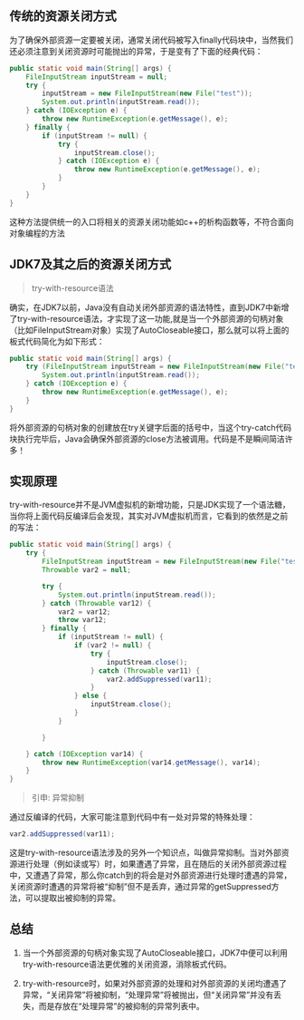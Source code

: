 ## 传统的资源关闭方式
为了确保外部资源一定要被关闭，通常关闭代码被写入finally代码块中，当然我们还必须注意到关闭资源时可能抛出的异常，于是变有了下面的经典代码：

```java
public static void main(String[] args) {
    FileInputStream inputStream = null;
    try {
        inputStream = new FileInputStream(new File("test"));
        System.out.println(inputStream.read());
    } catch (IOException e) {
        throw new RuntimeException(e.getMessage(), e);
    } finally {
        if (inputStream != null) {
            try {
                inputStream.close();
            } catch (IOException e) {
                throw new RuntimeException(e.getMessage(), e);
            }
        }
    }
}
```

这种方法提供统一的入口将相关的资源关闭功能如c++的析构函数等，不符合面向对象编程的方法

## JDK7及其之后的资源关闭方式

> try-with-resource语法

确实，在JDK7以前，Java没有自动关闭外部资源的语法特性，直到JDK7中新增了try-with-resource语法，才实现了这一功能,就是当一个外部资源的句柄对象（比如FileInputStream对象）实现了AutoCloseable接口，那么就可以将上面的板式代码简化为如下形式：

```java
public static void main(String[] args) {
	try (FileInputStream inputStream = new FileInputStream(new File("test"))) {
		System.out.println(inputStream.read());
	} catch (IOException e) {
		throw new RuntimeException(e.getMessage(), e);
	}
}
```

将外部资源的句柄对象的创建放在try关键字后面的括号中，当这个try-catch代码块执行完毕后，Java会确保外部资源的close方法被调用。代码是不是瞬间简洁许多！

## 实现原理

try-with-resource并不是JVM虚拟机的新增功能，只是JDK实现了一个语法糖，当你将上面代码反编译后会发现，其实对JVM虚拟机而言，它看到的依然是之前的写法：

```java
public static void main(String[] args) {
    try {
        FileInputStream inputStream = new FileInputStream(new File("test"));
        Throwable var2 = null;

        try {
            System.out.println(inputStream.read());
        } catch (Throwable var12) {
            var2 = var12;
            throw var12;
        } finally {
            if (inputStream != null) {
                if (var2 != null) {
                    try {
                        inputStream.close();
                    } catch (Throwable var11) {
                        var2.addSuppressed(var11);
                    }
                } else {
                    inputStream.close();
                }
            }

        }

    } catch (IOException var14) {
        throw new RuntimeException(var14.getMessage(), var14);
    }
}
```

> 引申: 异常抑制

通过反编译的代码，大家可能注意到代码中有一处对异常的特殊处理：

```java
var2.addSuppressed(var11);
```

这是try-with-resource语法涉及的另外一个知识点，叫做异常抑制。当对外部资源进行处理（例如读或写）时，如果遭遇了异常，且在随后的关闭外部资源过程中，又遭遇了异常，那么你catch到的将会是对外部资源进行处理时遭遇的异常，关闭资源时遭遇的异常将被“抑制”但不是丢弃，通过异常的getSuppressed方法，可以提取出被抑制的异常。

## 总结

1. 当一个外部资源的句柄对象实现了AutoCloseable接口，JDK7中便可以利用try-with-resource语法更优雅的关闭资源，消除板式代码。

2. try-with-resource时，如果对外部资源的处理和对外部资源的关闭均遭遇了异常，“关闭异常”将被抑制，“处理异常”将被抛出，但“关闭异常”并没有丢失，而是存放在“处理异常”的被抑制的异常列表中。